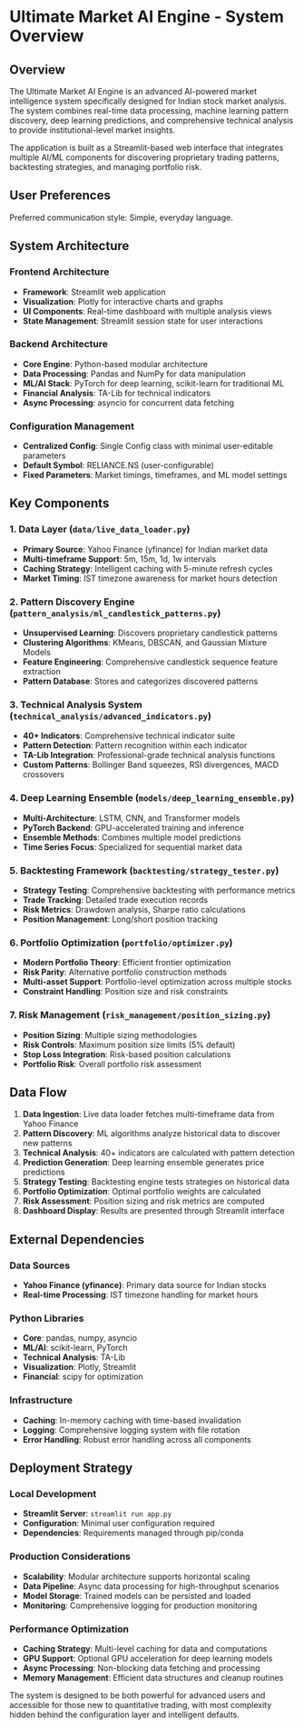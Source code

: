# Ultimate Market AI Engine - System Overview

## Overview

The Ultimate Market AI Engine is an advanced AI-powered market intelligence system specifically designed for Indian stock market analysis. The system combines real-time data processing, machine learning pattern discovery, deep learning predictions, and comprehensive technical analysis to provide institutional-level market insights.

The application is built as a Streamlit-based web interface that integrates multiple AI/ML components for discovering proprietary trading patterns, backtesting strategies, and managing portfolio risk.

## User Preferences

Preferred communication style: Simple, everyday language.

## System Architecture

### Frontend Architecture
- **Framework**: Streamlit web application
- **Visualization**: Plotly for interactive charts and graphs
- **UI Components**: Real-time dashboard with multiple analysis views
- **State Management**: Streamlit session state for user interactions

### Backend Architecture
- **Core Engine**: Python-based modular architecture
- **Data Processing**: Pandas and NumPy for data manipulation
- **ML/AI Stack**: PyTorch for deep learning, scikit-learn for traditional ML
- **Financial Analysis**: TA-Lib for technical indicators
- **Async Processing**: asyncio for concurrent data fetching

### Configuration Management
- **Centralized Config**: Single Config class with minimal user-editable parameters
- **Default Symbol**: RELIANCE.NS (user-configurable)
- **Fixed Parameters**: Market timings, timeframes, and ML model settings

## Key Components

### 1. Data Layer (`data/live_data_loader.py`)
- **Primary Source**: Yahoo Finance (yfinance) for Indian market data
- **Multi-timeframe Support**: 5m, 15m, 1d, 1w intervals
- **Caching Strategy**: Intelligent caching with 5-minute refresh cycles
- **Market Timing**: IST timezone awareness for market hours detection

### 2. Pattern Discovery Engine (`pattern_analysis/ml_candlestick_patterns.py`)
- **Unsupervised Learning**: Discovers proprietary candlestick patterns
- **Clustering Algorithms**: KMeans, DBSCAN, and Gaussian Mixture Models
- **Feature Engineering**: Comprehensive candlestick sequence feature extraction
- **Pattern Database**: Stores and categorizes discovered patterns

### 3. Technical Analysis System (`technical_analysis/advanced_indicators.py`)
- **40+ Indicators**: Comprehensive technical indicator suite
- **Pattern Detection**: Pattern recognition within each indicator
- **TA-Lib Integration**: Professional-grade technical analysis functions
- **Custom Patterns**: Bollinger Band squeezes, RSI divergences, MACD crossovers

### 4. Deep Learning Ensemble (`models/deep_learning_ensemble.py`)
- **Multi-Architecture**: LSTM, CNN, and Transformer models
- **PyTorch Backend**: GPU-accelerated training and inference
- **Ensemble Methods**: Combines multiple model predictions
- **Time Series Focus**: Specialized for sequential market data

### 5. Backtesting Framework (`backtesting/strategy_tester.py`)
- **Strategy Testing**: Comprehensive backtesting with performance metrics
- **Trade Tracking**: Detailed trade execution records
- **Risk Metrics**: Drawdown analysis, Sharpe ratio calculations
- **Position Management**: Long/short position tracking

### 6. Portfolio Optimization (`portfolio/optimizer.py`)
- **Modern Portfolio Theory**: Efficient frontier optimization
- **Risk Parity**: Alternative portfolio construction methods
- **Multi-asset Support**: Portfolio-level optimization across multiple stocks
- **Constraint Handling**: Position size and risk constraints

### 7. Risk Management (`risk_management/position_sizing.py`)
- **Position Sizing**: Multiple sizing methodologies
- **Risk Controls**: Maximum position size limits (5% default)
- **Stop Loss Integration**: Risk-based position calculations
- **Portfolio Risk**: Overall portfolio risk assessment

## Data Flow

1. **Data Ingestion**: Live data loader fetches multi-timeframe data from Yahoo Finance
2. **Pattern Discovery**: ML algorithms analyze historical data to discover new patterns
3. **Technical Analysis**: 40+ indicators are calculated with pattern detection
4. **Prediction Generation**: Deep learning ensemble generates price predictions
5. **Strategy Testing**: Backtesting engine tests strategies on historical data
6. **Portfolio Optimization**: Optimal portfolio weights are calculated
7. **Risk Assessment**: Position sizing and risk metrics are computed
8. **Dashboard Display**: Results are presented through Streamlit interface

## External Dependencies

### Data Sources
- **Yahoo Finance (yfinance)**: Primary data source for Indian stocks
- **Real-time Processing**: IST timezone handling for market hours

### Python Libraries
- **Core**: pandas, numpy, asyncio
- **ML/AI**: scikit-learn, PyTorch
- **Technical Analysis**: TA-Lib
- **Visualization**: Plotly, Streamlit
- **Financial**: scipy for optimization

### Infrastructure
- **Caching**: In-memory caching with time-based invalidation
- **Logging**: Comprehensive logging system with file rotation
- **Error Handling**: Robust error handling across all components

## Deployment Strategy

### Local Development
- **Streamlit Server**: `streamlit run app.py`
- **Configuration**: Minimal user configuration required
- **Dependencies**: Requirements managed through pip/conda

### Production Considerations
- **Scalability**: Modular architecture supports horizontal scaling
- **Data Pipeline**: Async data processing for high-throughput scenarios
- **Model Storage**: Trained models can be persisted and loaded
- **Monitoring**: Comprehensive logging for production monitoring

### Performance Optimization
- **Caching Strategy**: Multi-level caching for data and computations
- **GPU Support**: Optional GPU acceleration for deep learning models
- **Async Processing**: Non-blocking data fetching and processing
- **Memory Management**: Efficient data structures and cleanup routines

The system is designed to be both powerful for advanced users and accessible for those new to quantitative trading, with most complexity hidden behind the configuration layer and intelligent defaults.